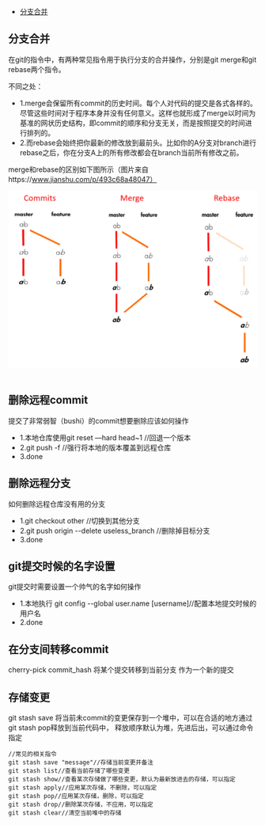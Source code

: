 * [分支合并](#分支合并)

## 分支合并
在git的指令中，有两种常见指令用于执行分支的合并操作，分别是git merge和git rebase两个指令。

不同之处：
* 1.merge会保留所有commit的历史时间。每个人对代码的提交是各式各样的。尽管这些时间对于程序本身并没有任何意义。这样也就形成了merge以时间为基准的网状历史结构，即commit的顺序和分支无关，而是按照提交的时间进行排列的。
* 2.而rebase会始终把你最新的修改放到最前头。比如你的A分支对branch进行rebase之后，你在分支A上的所有修改都会在branch当前所有修改之前。
 
 merge和rebase的区别如下图所示（图片来自https://www.jianshu.com/p/493c68a48047）
 <div align="center"> <img src="https://github.com/RJianPeng/Technology-Stack/blob/master/%E5%B7%A5%E5%85%B7/photo/merge%E5%92%8Crebase%E7%9A%84%E5%8C%BA%E5%88%AB.webp"/></div><br>

## 删除远程commit
提交了非常弱智（bushi）的commit想要删除应该如何操作
* 1.本地仓库使用git reset —hard head~1 //回退一个版本
* 2.git push -f //强行将本地的版本覆盖到远程仓库
* 3.done

## 删除远程分支
如何删除远程仓库没有用的分支
* 1.git checkout other //切换到其他分支
* 2.git push origin --delete useless_branch //删除掉目标分支
* 3.done

## git提交时候的名字设置
git提交时需要设置一个帅气的名字如何操作
* 1.本地执行 git config --global user.name [username]//配置本地提交时候的用户名
* 2.done

## 在分支间转移commit
cherry-pick commit_hash 将某个提交转移到当前分支 作为一个新的提交

## 存储变更
git stash save 将当前未commit的变更保存到一个堆中，可以在合适的地方通过git stash pop释放到当前代码中，
释放顺序默认为堆，先进后出，可以通过命令指定
```
//常见的相关指令
git stash save "message"//存储当前变更并备注
git stash list//查看当前存储了哪些变更
git stash show//查看某次存储做了哪些变更，默认为最新放进去的存储，可以指定
git stash apply//应用某次存储，不删除，可以指定
git stash pop//应用某次存储，删除，可以指定
git stash drop//删除某次存储，不应用，可以指定
git stash clear//清空当前堆中的存储
```